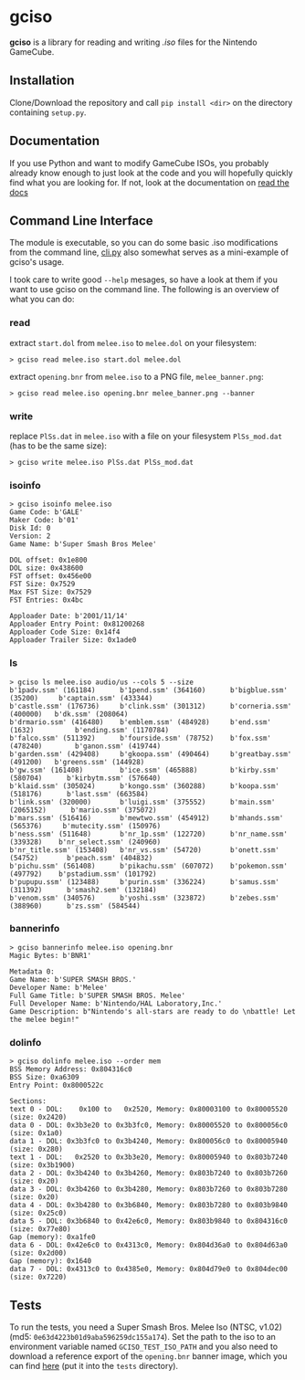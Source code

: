 # gciso
**gciso** is a library for reading and writing *.iso* files for the Nintendo GameCube.

## Installation
Clone/Download the repository and call `pip install <dir>` on the directory containing `setup.py`.

## Documentation
If you use Python and want to modify GameCube ISOs, you probably already know enough to just look at the code and you will hopefully quickly find what you are looking for. If not, look at the documentation on [read the docs](http://gciso.rtfd.io/)

## Command Line Interface
The module is executable, so you can do some basic .iso modifications from the command line, [cli.py]() also somewhat serves as a mini-example of gciso's usage.

I took care to write good `--help` mesages, so have a look at them if you want to use gciso on the command line. The following is an overview of what you can do:

### read
extract `start.dol` from `melee.iso` to `melee.dol` on your filesystem:
```
> gciso read melee.iso start.dol melee.dol
```

extract `opening.bnr` from `melee.iso` to a PNG file, `melee_banner.png`:
```
> gciso read melee.iso opening.bnr melee_banner.png --banner
```

### write
replace `PlSs.dat` in `melee.iso` with a file on your filesystem `PlSs_mod.dat` (has to be the same size):
```
> gciso write melee.iso PlSs.dat PlSs_mod.dat
```

### isoinfo
```
> gciso isoinfo melee.iso
Game Code: b'GALE'
Maker Code: b'01'
Disk Id: 0
Version: 2
Game Name: b'Super Smash Bros Melee'

DOL offset: 0x1e800
DOL size: 0x438600
FST offset: 0x456e00
FST Size: 0x7529
Max FST Size: 0x7529
FST Entries: 0x4bc

Apploader Date: b'2001/11/14'
Apploader Entry Point: 0x81200268
Apploader Code Size: 0x14f4
Apploader Trailer Size: 0x1ade0
```

### ls
```
> gciso ls melee.iso audio/us --cols 5 --size
b'1padv.ssm' (161184)      b'1pend.ssm' (364160)      b'bigblue.ssm' (35200)     b'captain.ssm' (433344)
b'castle.ssm' (176736)     b'clink.ssm' (301312)      b'corneria.ssm' (400000)   b'dk.ssm' (208064)
b'drmario.ssm' (416480)    b'emblem.ssm' (484928)     b'end.ssm' (1632)          b'ending.ssm' (1170784)
b'falco.ssm' (511392)      b'fourside.ssm' (78752)    b'fox.ssm' (478240)        b'ganon.ssm' (419744)
b'garden.ssm' (429408)     b'gkoopa.ssm' (490464)     b'greatbay.ssm' (491200)   b'greens.ssm' (144928)
b'gw.ssm' (161408)         b'ice.ssm' (465888)        b'kirby.ssm' (580704)      b'kirbytm.ssm' (576640)
b'klaid.ssm' (305024)      b'kongo.ssm' (360288)      b'koopa.ssm' (518176)      b'last.ssm' (663584)
b'link.ssm' (320000)       b'luigi.ssm' (375552)      b'main.ssm' (2065152)      b'mario.ssm' (375072)
b'mars.ssm' (516416)       b'mewtwo.ssm' (454912)     b'mhands.ssm' (565376)     b'mutecity.ssm' (150976)
b'ness.ssm' (511648)       b'nr_1p.ssm' (122720)      b'nr_name.ssm' (339328)    b'nr_select.ssm' (240960)
b'nr_title.ssm' (153408)   b'nr_vs.ssm' (54720)       b'onett.ssm' (54752)       b'peach.ssm' (404832)
b'pichu.ssm' (561408)      b'pikachu.ssm' (607072)    b'pokemon.ssm' (497792)    b'pstadium.ssm' (101792)
b'pupupu.ssm' (123488)     b'purin.ssm' (336224)      b'samus.ssm' (311392)      b'smash2.sem' (132184)
b'venom.ssm' (340576)      b'yoshi.ssm' (323872)      b'zebes.ssm' (388960)      b'zs.ssm' (584544)
```

### bannerinfo
```
> gciso bannerinfo melee.iso opening.bnr
Magic Bytes: b'BNR1'

Metadata 0:
Game Name: b'SUPER SMASH BROS.'
Developer Name: b'Melee'
Full Game Title: b'SUPER SMASH BROS. Melee'
Full Developer Name: b'Nintendo/HAL Laboratory,Inc.'
Game Description: b"Nintendo's all-stars are ready to do \nbattle! Let the melee begin!"
```

### dolinfo
```
> gciso dolinfo melee.iso --order mem
BSS Memory Address: 0x804316c0
BSS Size: 0xa6309
Entry Point: 0x8000522c

Sections:
text 0 - DOL:    0x100 to   0x2520, Memory: 0x80003100 to 0x80005520 (size: 0x2420)
data 0 - DOL: 0x3b3e20 to 0x3b3fc0, Memory: 0x80005520 to 0x800056c0 (size: 0x1a0)
data 1 - DOL: 0x3b3fc0 to 0x3b4240, Memory: 0x800056c0 to 0x80005940 (size: 0x280)
text 1 - DOL:   0x2520 to 0x3b3e20, Memory: 0x80005940 to 0x803b7240 (size: 0x3b1900)
data 2 - DOL: 0x3b4240 to 0x3b4260, Memory: 0x803b7240 to 0x803b7260 (size: 0x20)
data 3 - DOL: 0x3b4260 to 0x3b4280, Memory: 0x803b7260 to 0x803b7280 (size: 0x20)
data 4 - DOL: 0x3b4280 to 0x3b6840, Memory: 0x803b7280 to 0x803b9840 (size: 0x25c0)
data 5 - DOL: 0x3b6840 to 0x42e6c0, Memory: 0x803b9840 to 0x804316c0 (size: 0x77e80)
Gap (memory): 0xa1fe0
data 6 - DOL: 0x42e6c0 to 0x4313c0, Memory: 0x804d36a0 to 0x804d63a0 (size: 0x2d00)
Gap (memory): 0x1640
data 7 - DOL: 0x4313c0 to 0x4385e0, Memory: 0x804d79e0 to 0x804dec00 (size: 0x7220)
```

## Tests
To run the tests, you need a Super Smash Bros. Melee Iso (NTSC, v1.02) (md5: `0e63d4223b01d9aba596259dc155a174`).
Set the path to the iso to an environment variable named `GCISO_TEST_ISO_PATH` and you also need to download a reference export of the `opening.bnr` banner image, which you can find [here](http://download.theshoemaker.de/gciso_test/banner_ref.png) (put it into the `tests` directory).
